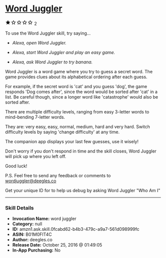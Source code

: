 # [Word Juggler](http://alexa.amazon.com/#skills/amzn1.ask.skill.0fcabd62-b4b3-479c-a9a7-561d098999fc)
![1 stars](../../images/ic_star_black_18dp_1x.png)![1 stars](../../images/ic_star_border_black_18dp_1x.png)![1 stars](../../images/ic_star_border_black_18dp_1x.png)![1 stars](../../images/ic_star_border_black_18dp_1x.png)![1 stars](../../images/ic_star_border_black_18dp_1x.png) 2

To use the Word Juggler skill, try saying...

* *Alexa, open Word Juggler.*

* *Alexa, start Word Juggler and play an easy game.*

* *Alexa, ask Word Juggler to try banana.*

Word Juggler is a word game where you try to guess a secret word. The game provides clues about its alphabetical ordering after each guess.

For example, if the secret word is 'cat' and you guess 'dog', the game responds 'Dog comes after', since the word would be sorted after 'cat' in a list. Be careful though, since a longer word like 'catastrophe' would also be sorted after.

There are multiple difficulty levels, ranging from easy 3-letter words to mind-bending 7-letter words.

They are: very easy, easy, normal, medium, hard and very hard. Switch difficulty levels by saying 'change difficulty' at any time.

The companion app displays your last few guesses, use it wisely!

Don't worry if you don't respond in time and the skill closes, Word Juggler will pick up where you left off. 

Good luck!

P.S. Feel free to send any feedback or comments to wordjuggler@deegles.co 

Get your unique ID for to help us debug by asking Word Juggler "Who Am I"

***

### Skill Details

* **Invocation Name:** word juggler
* **Category:** null
* **ID:** amzn1.ask.skill.0fcabd62-b4b3-479c-a9a7-561d098999fc
* **ASIN:** B01M0FIT4C
* **Author:** deegles.co
* **Release Date:** October 25, 2016 @ 01:49:05
* **In-App Purchasing:** No
